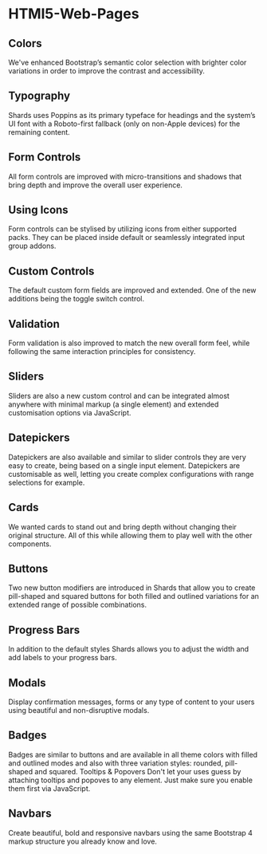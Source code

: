# HTMl5-Web-Pages
## Colors
We've enhanced Bootstrap’s semantic color selection with brighter color variations in order to improve the contrast and accessibility.
## Typography
Shards uses Poppins as its primary typeface for headings and the system’s UI font with a Roboto-first fallback (only on non-Apple devices) for the remaining content.
## Form Controls
All form controls are improved with micro-transitions and shadows that bring depth and improve the overall user experience.
## Using Icons
Form controls can be stylised by utilizing icons from either supported packs. They can be placed inside default or seamlessly integrated input group addons.
## Custom Controls
The default custom form fields are improved and extended. One of the new additions being the toggle switch control.
## Validation
Form validation is also improved to match the new overall form feel, while following the same interaction principles for consistency.
## Sliders
Sliders are also a new custom control and can be integrated almost anywhere with minimal markup (a single element) and extended customisation options via JavaScript.
## Datepickers
Datepickers are also available and similar to slider controls they are very easy to create, being based on a single input element. Datepickers are customisable as well, letting you create complex configurations with range selections for example.
## Cards
We wanted cards to stand out and bring depth without changing their original structure. All of this while allowing them to play well with the other components.
## Buttons
Two new button modifiers are introduced in Shards that allow you to create pill-shaped and squared buttons for both filled and outlined variations for an extended range of possible combinations.
## Progress Bars
In addition to the default styles Shards allows you to adjust the width and add labels to your progress bars.
## Modals
Display confirmation messages, forms or any type of content to your users using beautiful and non-disruptive modals.
## Badges
Badges are similar to buttons and are available in all theme colors with filled and outlined modes and also with three variation styles: rounded, pill-shaped and squared.
Tooltips & Popovers
Don't let your uses guess by attaching tooltips and popoves to any element. Just make sure you enable them first via JavaScript.
## Navbars
Create beautiful, bold and responsive navbars using the same Bootstrap 4 markup structure you already know and love.
